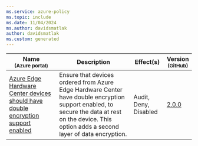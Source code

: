 ```yaml
---
ms.service: azure-policy
ms.topic: include
ms.date: 11/04/2024
ms.author: davidsmatlak
author: davidsmatlak
ms.custom: generated
---
```


|Name<br /><sub>(Azure portal)</sub> |Description |Effect(s) |Version<br /><sub>(GitHub)</sub> |
|---|---|---|---|
|[Azure Edge Hardware Center devices should have double encryption support enabled](https://portal.azure.com/#blade/Microsoft_Azure_Policy/PolicyDetailBlade/definitionId/%2Fproviders%2FMicrosoft.Authorization%2FpolicyDefinitions%2F08a6b96f-576e-47a2-8511-119a212d344d) |Ensure that devices ordered from Azure Edge Hardware Center have double encryption support enabled, to secure the data at rest on the device. This option adds a second layer of data encryption. |Audit, Deny, Disabled |[2.0.0](https://github.com/Azure/azure-policy/blob/master/built-in-policies/policyDefinitions/Azure%20Edge%20Hardware%20Center/DoubleEncryption_Audit.json) |
